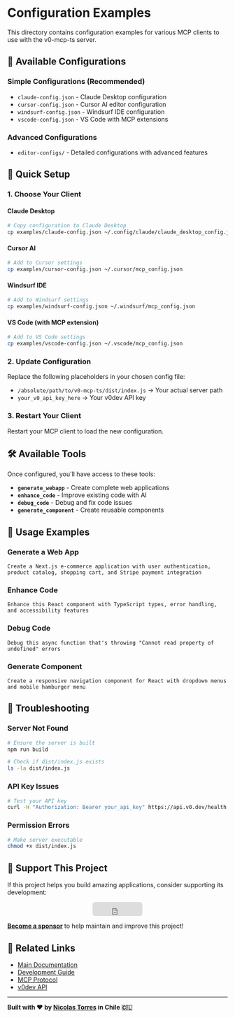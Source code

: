 # Configuration Examples

This directory contains configuration examples for various MCP clients to use with the v0-mcp-ts server.

## 📁 Available Configurations

### Simple Configurations (Recommended)

- `claude-config.json` - Claude Desktop configuration
- `cursor-config.json` - Cursor AI editor configuration
- `windsurf-config.json` - Windsurf IDE configuration
- `vscode-config.json` - VS Code with MCP extensions

### Advanced Configurations

- `editor-configs/` - Detailed configurations with advanced features

## 🚀 Quick Setup

### 1. Choose Your Client

#### Claude Desktop

```bash
# Copy configuration to Claude Desktop
cp examples/claude-config.json ~/.config/claude/claude_desktop_config.json
```

#### Cursor AI

```bash
# Add to Cursor settings
cp examples/cursor-config.json ~/.cursor/mcp_config.json
```

#### Windsurf IDE

```bash
# Add to Windsurf settings
cp examples/windsurf-config.json ~/.windsurf/mcp_config.json
```

#### VS Code (with MCP extension)

```bash
# Add to VS Code settings
cp examples/vscode-config.json ~/.vscode/mcp_config.json
```

### 2. Update Configuration

Replace the following placeholders in your chosen config file:

- `/absolute/path/to/v0-mcp-ts/dist/index.js` → Your actual server path
- `your_v0_api_key_here` → Your v0dev API key

### 3. Restart Your Client

Restart your MCP client to load the new configuration.

## 🛠️ Available Tools

Once configured, you'll have access to these tools:

- **`generate_webapp`** - Create complete web applications
- **`enhance_code`** - Improve existing code with AI
- **`debug_code`** - Debug and fix code issues
- **`generate_component`** - Create reusable components

## 📖 Usage Examples

### Generate a Web App

```
Create a Next.js e-commerce application with user authentication, product catalog, shopping cart, and Stripe payment integration
```

### Enhance Code

```
Enhance this React component with TypeScript types, error handling, and accessibility features
```

### Debug Code

```
Debug this async function that's throwing "Cannot read property of undefined" errors
```

### Generate Component

```
Create a responsive navigation component for React with dropdown menus and mobile hamburger menu
```

## 🔧 Troubleshooting

### Server Not Found

```bash
# Ensure the server is built
npm run build

# Check if dist/index.js exists
ls -la dist/index.js
```

### API Key Issues

```bash
# Test your API key
curl -H "Authorization: Bearer your_api_key" https://api.v0.dev/health
```

### Permission Errors

```bash
# Make server executable
chmod +x dist/index.js
```

## 💖 Support This Project

If this project helps you build amazing applications, consider supporting its development:

<p align="center">
  <a href="https://github.com/sponsors/nicotordev">
    <iframe src="https://github.com/sponsors/nicotordev/button" title="Sponsor nicotordev" height="32" width="114" style="border: 0; border-radius: 6px;"></iframe>
  </a>
</p>

**[Become a sponsor](https://github.com/sponsors/nicotordev)** to help maintain and improve this project!

## 🔗 Related Links

- [Main Documentation](../README.md)
- [Development Guide](../DEVELOPMENT.md)
- [MCP Protocol](https://modelcontextprotocol.io/)
- [v0dev API](https://vercel.com/docs/v0/api)

---

**Built with ❤️ by [Nicolas Torres](https://github.com/nicotordev) in Chile 🇨🇱**
